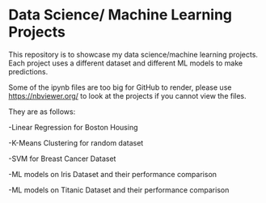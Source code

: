 # Data Science/ Machine Learning Projects
This repository is to showcase my data science/machine learning projects. Each project uses a different dataset and different ML models to make predictions.

Some of the ipynb files are too big for GitHub to render, please use https://nbviewer.org/ to look at the projects if you cannot view the files.

They are as follows:

-Linear Regression for Boston Housing 

-K-Means Clustering for random dataset

-SVM for Breast Cancer Dataset

-ML models on Iris Dataset and their performance comparison

-ML models on Titanic Dataset and their performance comparison

